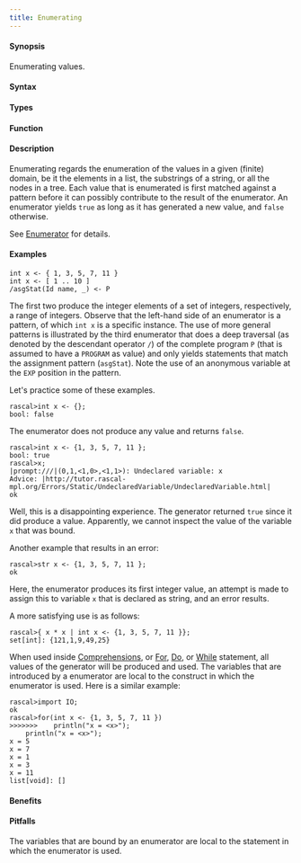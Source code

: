 ```yaml
---
title: Enumerating
---
```


#### Synopsis

Enumerating values.

#### Syntax

#### Types

#### Function

#### Description

Enumerating regards the enumeration of the values in a given (finite) domain, be it the elements in a list, the substrings of a string, 
or all the nodes in a tree. 
Each value that is enumerated is first matched against a pattern before it can possibly contribute to the result of 
the enumerator. An enumerator yields `true` as long as it has generated a new value, and `false` otherwise.

See [Enumerator](/docs/Rascal/Expressions/Comprehensions/Enumerator) for details.

#### Examples

```rascal
int x <- { 1, 3, 5, 7, 11 }
int x <- [ 1 .. 10 ]
/asgStat(Id name, _) <- P
```

The first two produce the integer elements of a set of integers, respectively, a range of integers. 
Observe that the left-hand side of an enumerator is a pattern, of which `int x` is a specific instance. 
The use of more general patterns is illustrated by the third enumerator that does a deep traversal 
(as denoted by the descendant operator `/`) of the complete program `P` (that is assumed to have a 
`PROGRAM` as value) and only yields statements that match the assignment pattern (`asgStat`).
Note the use of an anonymous variable at the `EXP` position in the pattern.

Let's practice some of these examples.


```rascal-shell
rascal>int x <- {};
bool: false
```
The enumerator does not produce any value and returns `false`.


```rascal-shell
rascal>int x <- {1, 3, 5, 7, 11 };
bool: true
rascal>x;
|prompt:///|(0,1,<1,0>,<1,1>): Undeclared variable: x
Advice: |http://tutor.rascal-mpl.org/Errors/Static/UndeclaredVariable/UndeclaredVariable.html|
ok
```
Well, this is a disappointing experience. The generator returned `true` since it did produce a value.
Apparently, we cannot inspect the value of the variable `x` that was bound.

Another example that results in an error:

```rascal-shell
rascal>str x <- {1, 3, 5, 7, 11 };
ok
```
Here, the enumerator produces its first integer value, an attempt is made to assign this to variable `x` that is declared as string,
and an error results.

A more satisfying use is as follows:

```rascal-shell
rascal>{ x * x | int x <- {1, 3, 5, 7, 11 }};
set[int]: {121,1,9,49,25}
```
When used inside [Comprehensions](/docs/Rascal/Expressions/Comprehensions), 
or [For](/docs/Rascal/Statements/For), [Do](/docs/Rascal/Statements/Do), or [While](/docs/Rascal/Statements/While) 
statement, all values of the generator will be produced and used.
The variables that are introduced by a enumerator are local to the construct in which the enumerator is used.
Here is a similar example:

```rascal-shell
rascal>import IO;
ok
rascal>for(int x <- {1, 3, 5, 7, 11 })
>>>>>>>    println("x = <x>");
    println("x = <x>");
x = 5
x = 7
x = 1
x = 3
x = 11
list[void]: []
```

#### Benefits

#### Pitfalls

The variables that are bound by an enumerator are local to the statement in which the enumerator is used.


